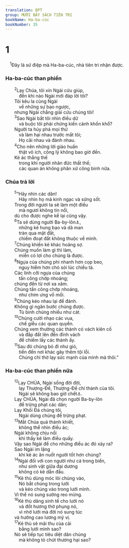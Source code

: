 ```yaml
---
translation: BPT
group: MƯỜI BẢY SÁCH TIÊN TRI
bookName: Ha-ba-cúc 
bookNumber: 35
---
```


<div class="title"><h1>1</h1></div>
<span class="verse ha_1_1"> <sup>1</sup>Đây là sứ điệp mà Ha-ba-cúc, nhà tiên tri nhận được.<br/></span>
<div class="title"><h3>Ha-ba-cúc than phiền</h3></div>
<span class="verse ha_1_2">  <sup>2</sup>Lạy Chúa, tôi xin Ngài cứu giúp,<br/>   đến khi nào Ngài mới đáp lời tôi?<br/>  Tôi kêu la cùng Ngài<br/>   về những sự bạo ngược,<br/>  nhưng Ngài chẳng giải cứu chúng tôi!<br/></span>
<span class="verse ha_1_3">  <sup>3</sup>Sao Ngài bắt tôi nhìn điều dữ<br/>   và buộc tôi phải chứng kiến cảnh khốn khổ?<br/>  Người ta hủy phá mọi thứ<br/>   và làm hại nhau trước mắt tôi;<br/>   Họ cãi nhau và đánh nhau.<br/></span>
<span class="verse ha_1_4">  <sup>4</sup>Cho nên những lời giáo huấn<br/>   thật vô ích, công lý không bao giờ đến.<br/>  Kẻ ác thắng thế<br/>   trong khi người nhân đức thất thế;<br/>   các quan án không phân xử công bình nữa.<br/></span>
<div class="title"><h3>Chúa trả lời</h3></div>
<span class="verse ha_1_5">  <sup>5</sup>“Hãy nhìn các dân!<br/>   Hãy nhìn họ mà kinh ngạc và sửng sốt.<br/>  Trong đời ngươi ta sẽ làm một điều<br/>   mà ngươi không tin nổi,<br/>  dù cho được nghe kể lại cũng vậy.<br/></span>
<span class="verse ha_1_6">  <sup>6</sup>Ta sẽ dùng người Ba-by-lôn<a data-toggle="tooltip" data-placement="bottom" title="Nguyên văn, “người Canh-đê,” một chi tộc A-ram chiếm quyền ở Ba-by-lôn. Vua Nê-bu-cát-nết-xa xuất thân từ chi tộc nầy.">⚓</a>,<br/>   những kẻ hung bạo và dã man<br/>   tràn qua mặt đất,<br/>   chiếm đoạt đất không thuộc về mình.<br/></span>
<span class="verse ha_1_7">  <sup>7</sup>Chúng khiến kẻ khác hoảng sợ.<br/>  Chúng muốn làm gì thì làm,<br/>   miễn có lợi cho chúng là được.<br/></span>
<span class="verse ha_1_8">  <sup>8</sup>Ngựa của chúng phi nhanh hơn cọp beo,<br/>   nguy hiểm hơn chó sói lúc chiều tà.<br/>  Các lính cỡi ngựa của chúng<br/>   tấn công chớp nhoáng;<br/>  chúng đến từ nơi xa xăm.<br/>  Chúng tấn công chớp nhoáng,<br/>   như chim ưng vồ mồi.<br/></span>
<span class="verse ha_1_9">  <sup>9</sup>Chúng kéo nhau lại để đánh.<br/>  Không gì ngăn bước chúng được.<br/>   Tù binh chúng nhiều như cát.<br/></span>
<span class="verse ha_1_10">  <sup>10</sup>Chúng cười nhạo các vua,<br/>   chế giễu các quan quyền.<br/>  Chúng xem thường các thành có vách kiên cố<br/>   và đắp đất lên đến đỉnh vách<br/>   để chiếm lấy các thành ấy.<br/></span>
<span class="verse ha_1_11">  <sup>11</sup>Sau đó chúng bỏ đi như gió,<br/>   tiến đến nơi khác gây thêm tội lỗi.<br/>   Chúng chỉ thờ lạy sức mạnh của mình mà thôi.”<br/></span>
<div class="title"><h3>Ha-ba-cúc than phiền nữa</h3></div>
<span class="verse ha_1_12">  <sup>12</sup>Lạy CHÚA, Ngài sống đời đời,<br/>   lạy Thượng-Đế, Thượng-Đế chí thánh của tôi.<br/>   Ngài sẽ không bao giờ chết<a data-toggle="tooltip" data-placement="bottom" title="Hay “Lạy CHÚA, Ngài là Thượng Đế tôi cho đến đời đời! Chúng tôi sẽ không bao giờ chết.”">⚓</a>.<br/>  Lạy CHÚA, Ngài đã chọn người Ba-by-lôn<br/>   để trừng phạt các dân;<br/>  Lạy Khối Đá chúng tôi,<br/>   Ngài dùng chúng để trừng phạt.<br/></span>
<span class="verse ha_1_13">  <sup>13</sup>Mắt Chúa quá thánh khiết,<br/>   không thể nhìn điều ác;<br/>  Ngài không chịu nổi<br/>   khi thấy kẻ làm điều quấy.<br/>  Vậy sao Ngài để cho những điều ác đó xảy ra?<br/>  Sao Ngài im lặng<br/>   khi kẻ ác ăn nuốt người tốt hơn chúng?<br/></span>
<span class="verse ha_1_14">  <sup>14</sup>Ngài đối với con người như cá trong biển,<br/>   như sinh vật giữa đại dương<br/>   không có kẻ dẫn đầu.<br/></span>
<span class="verse ha_1_15">  <sup>15</sup>Kẻ thù dùng móc lôi chúng vào,<br/>   Nó bắt chúng trong lưới<br/>   và kéo chúng vào trong lưới mình.<br/>  Vì thế nó sung sướng reo mừng.<br/></span>
<span class="verse ha_1_16">  <sup>16</sup>Kẻ thù dâng sinh tế cho lưới nó<br/>   và đốt hương thờ phụng nó,<br/>   vì nhờ lưới mà đời nó sung túc<br/>  và hưởng cao lương mỹ vị.<br/></span>
<span class="verse ha_1_17">  <sup>17</sup>Kẻ thù sẽ mãi thu của cải<br/>   bằng lưới mình sao?<br/>  Nó sẽ tiếp tục tiêu diệt dân chúng<br/>   mà không tỏ chút thương hại sao?<br/></span>
